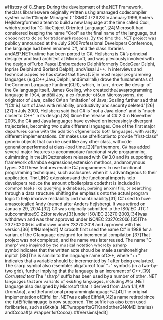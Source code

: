 #History of C_Sharp
During the development of the.NET Framework, theclass librarieswere originally written using amanaged codecompiler system called"Simple Managed C"(SMC).[22][23]In January 1999,Anders Hejlsbergformed a team to build a new language at the time called Cool, which stood for "C-likeObject Oriented Language".[24]Microsoft had considered keeping the name "Cool" as the final name of the language, but chose not to do so for trademark reasons. By the time the .NET project was publicly announced at the July 2000Professional Developers Conference, the language had been renamed C#, and the class libraries andASP.NETruntime had been ported to C#.
Hejlsberg is C#'s principal designer and lead architect at Microsoft, and was previously involved with the design ofTurbo Pascal,Embarcadero Delphi(formerly CodeGear Delphi, Inprise Delphi and Borland Delphi), andVisual J++. In interviews and technical papers he has stated that flaws[25]in most major programming languages (e.g.C++,Java,Delphi, andSmalltalk) drove the fundamentals of theCommon Language Runtime(CLR), which, in turn, drove the design of the C# language itself.
James Gosling, who created theJavaprogramming language in 1994, andBill Joy, a co-founder ofSun Microsystems, the originator of Java, called C# an "imitation" of Java; Gosling further said that "[C# is] sort of Java with reliability, productivity and security deleted."[26][27]In July 2000, Hejlsberg said that C# is "not a Java clone" and is "much closer to C++" in its design.[28]
Since the release of C# 2.0 in November 2005, the C# and Java languages have evolved on increasingly divergent trajectories, becoming two quite different languages. One of the first major departures came with the addition ofgenericsto both languages, with vastly different implementations. C# makes use ofreificationto provide "first-class" generic objects that can be used like any other class, withcode generationperformed at class-load time.[29]Furthermore, C# has added several major features to accommodate functional-style programming, culminating in theLINQextensions released with C# 3.0 and its supporting framework oflambda expressions,extension methods, andanonymous types.[30]These features enable C# programmers to use functional programming techniques, such asclosures, when it is advantageous to their application. The LINQ extensions and the functional imports help developers reduce the amount ofboilerplate codethat is included in common tasks like querying a database, parsing an xml file, or searching through a data structure, shifting the emphasis onto the actual program logic to help improve readability and maintainability.[31]
C# used to have amascotcalled Andy (named after Anders Hejlsberg). It was retired on January 29, 2004.[32]
C# was originally submitted to the ISO/IEC JTC 1 subcommitteeSC 22for review,[33]under ISO/IEC 23270:2003,[34]was withdrawn and was then approved under ISO/IEC 23270:2006.[35]The 23270:2006 is withdrawn under 23270:2018 and approved with this version.[36]
##Name[edit]
Microsoft first used the name C# in 1988 for a variant of the C language designed for incremental compilation.[37]That project was not completed, and the name was later reused.
The name "C sharp" was inspired by the musical notation whereby asharp symbolindicates that the written note should be made asemitonehigher inpitch.[38]This is similar to the language name ofC++, where "++" indicates that a variable should be incremented by 1 after being evaluated. The sharp symbol also resembles aligatureof four "+" symbols (in a two-by-two grid), further implying that the language is an increment of C++.[39]
_Corrupted text_
The "sharp" suffix has been used by a number of other .NET languages that are variants of existing languages, includingJ#(a .NET language also designed by Microsoft that is derived from Java 1.1),A#(fromAda), and thefunctional programminglanguageF#.[41]The original implementation ofEiffel for .NETwas called Eiffel#,[42]a name retired since the fullEiffellanguage is now supported. The suffix has also been used forlibraries, such asGtk#(a .NETwrapperforGTKand otherGNOMElibraries) andCocoa#(a wrapper forCocoa).
##Versions[edit]
